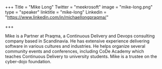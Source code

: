 +++
Title = "Mike Long"
Twitter = "meekrosoft"
image = "mike-long.png"
type = "speaker"
linktitle = "mike-long"
Linkedin = "https://www.linkedin.com/in/michaellongpraqma/"

+++

Mike is a Partner at Praqma, a Continuous Delivery and Devops consulting company based in Scandinavia. He has extensive experience delivering software in various cultures and industries. He helps organize several community events and conferences, including CoDe Academy which teaches Continuous Delivery to university students. Mike is a trustee on the cyber-dojo foundation.
